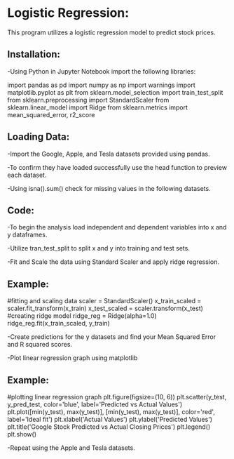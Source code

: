 # Logistic Regression:
This program utilizes a logistic regression model to predict stock prices. 

## Installation:
-Using Python in Jupyter Notebook import the following libraries:

import pandas as pd
import numpy as np 
import warnings 
import matplotlib.pyplot as plt 
from sklearn.model_selection import train_test_split
from sklearn.preprocessing import StandardScaler
from sklearn.linear_model import Ridge
from sklearn.metrics import mean_squared_error, r2_score

## Loading Data:
-Import the Google, Apple, and Tesla datasets provided using pandas. 

-To confirm they have loaded successfully use the head function to preview each dataset.

-Using isna().sum() check for missing values in the following datasets.


## Code:
-To begin the analysis load independent and dependent variables into x and y dataframes.

-Utilize tran_test_split to split x and y into training and test sets.

-Fit and Scale the data using Standard Scaler and apply ridge regression.

## Example:

#fitting and scaling data
scaler = StandardScaler()
x_train_scaled = scaler.fit_transform(x_train)
x_test_scaled = scaler.transform(x_test)
#creating ridge model
ridge_reg = Ridge(alpha=1.0)
ridge_reg.fit(x_train_scaled, y_train)

-Create predictions for the y datasets and find your Mean Squared Error and R squared scores. 

-Plot linear regression graph using matplotlib

## Example:

#plotting linear regression graph 
plt.figure(figsize=(10, 6))
plt.scatter(y_test, y_pred_test, color='blue', label='Predicted vs Actual Values')
plt.plot([min(y_test), max(y_test)], [min(y_test), max(y_test)], color='red', label='Ideal fit')
plt.xlabel('Actual Values')
plt.ylabel('Predicted Values')
plt.title('Google Stock Predicted vs Actual Closing Prices')
plt.legend()
plt.show()

-Repeat using the Apple and Tesla datasets. 
